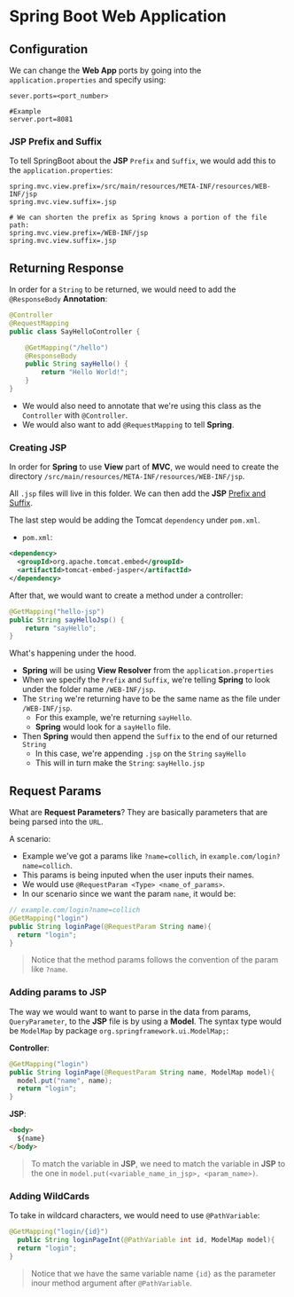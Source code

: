# Spring Boot Web Application

## Configuration

We can change the **Web App** ports by going into the `application.properties` and specify using:

```properties
sever.ports=<port_number>

#Example
server.port=8081
```

### JSP Prefix and Suffix

To tell SpringBoot about the **JSP** `Prefix` and `Suffix`, we would add this to the `application.properties`:

```properties
spring.mvc.view.prefix=/src/main/resources/META-INF/resources/WEB-INF/jsp
spring.mvc.view.suffix=.jsp

# We can shorten the prefix as Spring knows a portion of the file path:
spring.mvc.view.prefix=/WEB-INF/jsp
spring.mvc.view.suffix=.jsp

```

## Returning Response

In order for a `String` to be returned, we would need to add the `@ResponseBody` **Annotation**:

```Java
@Controller
@RequestMapping
public class SayHelloController {

    @GetMapping("/hello")
    @ResponseBody
    public String sayHello() {
        return "Hello World!";
    }
}
```

- We would also need to annotate that we're using this class as the `Controller` with `@Controller`.
- We would also want to add `@RequestMapping` to tell **Spring**.

### Creating JSP

In order for **Spring** to use **View** part of **MVC**, we would need to create the directory `/src/main/resources/META-INF/resources/WEB-INF/jsp`.

All `.jsp` files will live in this folder. We can then add the **JSP** [Prefix and Suffix](#jsp-prefix-and-suffix).

The last step would be adding the Tomcat `dependency` under `pom.xml`.

- `pom.xml`:

```xml
<dependency>
  <groupId>org.apache.tomcat.embed</groupId>
  <artifactId>tomcat-embed-jasper</artifactId>
</dependency>
```

After that, we would want to create a method under a controller:

```Java
@GetMapping("hello-jsp")
public String sayHelloJsp() {
    return "sayHello";
}
```

What's happening under the hood.

- **Spring** will be using **View Resolver** from the `application.properties`
- When we specify the `Prefix` and `Suffix`, we're telling **Spring** to look under the folder name `/WEB-INF/jsp`.
- The `String` we're returning have to be the same name as the file under `/WEB-INF/jsp`.
  - For this example, we're returning `sayHello`.
  - **Spring** would look for a `sayHello` file.
- Then **Spring** would then append the `Suffix` to the end of our returned `String`
  - In this case, we're appending `.jsp` on the `String` `sayHello`
  - This will in turn make the `String`: `sayHello.jsp`

## Request Params

What are **Request Parameters**? They are basically parameters that are being parsed into the `URL`.

A scenario:

- Example we've got a params like `?name=collich`, in `example.com/login?name=collich`.
- This params is being inputed when the user inputs their names.
- We would use `@RequestParam <Type> <name_of_params>`.
- In our scenario since we want the param `name`, it would be:

```Java
// example.com/login?name=collich
@GetMapping("login")
public String loginPage(@RequestParam String name){
  return "login";
}
```

> Notice that the method params follows the convention of the param like `?name`.

### Adding params to JSP

The way we would want to want to parse in the data from params, `QueryParameter`, to the **JSP** file is by using a **Model**. The syntax type would be `ModelMap` by package `org.springframework.ui.ModelMap;`:

**Controller**:

```Java
@GetMapping("login")
public String loginPage(@RequestParam String name, ModelMap model){
  model.put("name", name);
  return "login";
}
```

**JSP**:

```html
<body>
  ${name}
</body>
```

> To match the variable in **JSP**, we need to match the variable in **JSP** to the one in `model.put(<variable_name_in_jsp>, <param_name>)`.

### Adding WildCards

To take in wildcard characters, we would need to use `@PathVariable`:

```Java
@GetMapping("login/{id}")
  public String loginPageInt(@PathVariable int id, ModelMap model){
  return "login";
}
```

> Notice that we have the same variable name `{id}` as the parameter inour method argument after `@PathVariable`.
